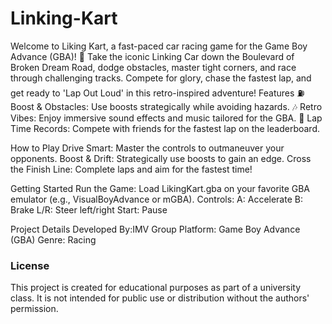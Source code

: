 # Linking-Kart
Welcome to Liking Kart, a fast-paced car racing game for the Game Boy Advance (GBA)! 🚦 Take the iconic Linking Car down the Boulevard of Broken Dream Road, dodge obstacles, master tight corners, and race through challenging tracks. Compete for glory, chase the fastest lap, and get ready to 'Lap Out Loud' in this retro-inspired adventure!
Features
⛽ Boost & Obstacles: Use boosts strategically while avoiding hazards.
🎶 Retro Vibes: Enjoy immersive sound effects and music tailored for the GBA.
🏁 Lap Time Records: Compete with friends for the fastest lap on the leaderboard.

How to Play
Drive Smart: Master the controls to outmaneuver your opponents.
Boost & Drift: Strategically use boosts to gain an edge.
Cross the Finish Line: Complete laps and aim for the fastest time!

Getting Started
Run the Game: Load LikingKart.gba on your favorite GBA emulator (e.g., VisualBoyAdvance or mGBA).
Controls:
A: Accelerate
B: Brake
L/R: Steer left/right
Start: Pause

Project Details
Developed By:IMV Group 
Platform: Game Boy Advance (GBA)
Genre: Racing

### License
This project is created for educational purposes as part of a university class. It is not intended for public use or distribution without the authors' permission.
